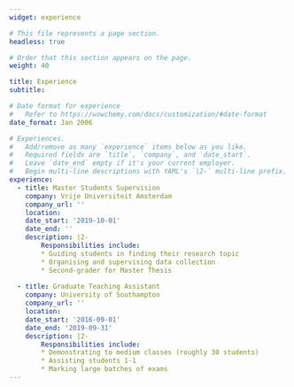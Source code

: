 ```yaml
---
widget: experience

# This file represents a page section.
headless: true

# Order that this section appears on the page.
weight: 40

title: Experience
subtitle:

# Date format for experience
#   Refer to https://wowchemy.com/docs/customization/#date-format
date_format: Jan 2006

# Experiences.
#   Add/remove as many `experience` items below as you like.
#   Required fields are `title`, `company`, and `date_start`.
#   Leave `date_end` empty if it's your current employer.
#   Begin multi-line descriptions with YAML's `|2-` multi-line prefix.
experience:
  - title: Master Students Supervision
    company: Vrije Universiteit Amsterdam
    company_url: ''
    location: 
    date_start: '2019-10-01'
    date_end: ''
    description: |2-
        Responsibilities include:
        * Guiding students in finding their research topic
        * Organising and supervising data collection
        * Second-grader for Master Thesis
        
  - title: Graduate Teaching Assistant
    company: University of Southampton
    company_url: ''
    location: 
    date_start: '2016-09-01'
    date_end: '2019-09-31'
    description: |2-
        Responsibilities include:
        * Demonstrating to medium classes (roughly 30 students)
        * Assisting students 1-1
        * Marking large batches of exams
---
```

